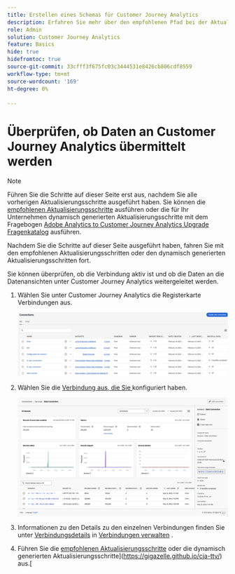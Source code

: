 ```yaml
---
title: Erstellen eines Schemas für Customer Journey Analytics
description: Erfahren Sie mehr über den empfohlenen Pfad bei der Aktualisierung von Adobe Analytics auf Customer Journey Analytics.
role: Admin
solution: Customer Journey Analytics
feature: Basics
hide: true
hidefromtoc: true
source-git-commit: 33cfff3f675fc03c3444531e8426cb806cdf8559
workflow-type: tm+mt
source-wordcount: '169'
ht-degree: 0%

---
```


# Überprüfen, ob Daten an Customer Journey Analytics übermittelt werden

>[!NOTE]
> 
>Führen Sie die Schritte auf dieser Seite erst aus, nachdem Sie alle vorherigen Aktualisierungsschritte ausgeführt haben. Sie können die [empfohlenen Aktualisierungsschritte](/help/getting-started/cja-upgrade/cja-upgrade-recommendations.md#recommended-upgrade-steps-for-most-organizations) ausführen oder die für Ihr Unternehmen dynamisch generierten Aktualisierungsschritte mit dem Fragebogen [Adobe Analytics to Customer Journey Analytics Upgrade Fragenkatalog](https://gigazelle.github.io/cja-ttv/) ausführen.
>
>Nachdem Sie die Schritte auf dieser Seite ausgeführt haben, fahren Sie mit den empfohlenen Aktualisierungsschritten oder den dynamisch generierten Aktualisierungsschritten fort.

Sie können überprüfen, ob die Verbindung aktiv ist und ob die Daten an die Datenansichten unter Customer Journey Analytics weitergeleitet werden.

1. Wählen Sie unter Customer Journey Analytics die Registerkarte Verbindungen aus.

   ![Listenansicht](assets/list-view.png)

1. Wählen Sie die [Verbindung aus, die Sie ](/help/getting-started/cja-upgrade/cja-upgrade-connection.md) konfiguriert haben.

   ![Fenster &quot;Alle Datensätze&quot;mit den Widgets und Einstellungen](assets/conn-details.png)

1. Informationen zu den Details zu den einzelnen Verbindungen finden Sie unter [Verbindungsdetails](/help/connections/manage-connections.md#manage-connections) in [Verbindungen verwalten](/help/connections/manage-connections.md) .

1. Führen Sie die [empfohlenen Aktualisierungsschritte](/help/getting-started/cja-upgrade/cja-upgrade-recommendations.md#recommended-upgrade-steps-for-most-organizations) oder die dynamisch generierten Aktualisierungsschritte](https://gigazelle.github.io/cja-ttv/) aus.[

<!-- Should we duplicate the content here or single source it with /help/connections/manage-connections.md -->